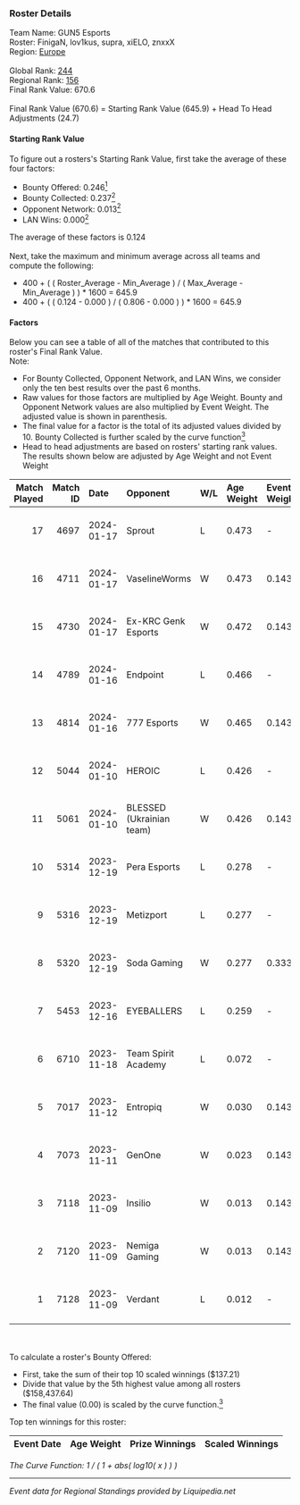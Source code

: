 ### Roster Details<br />
Team Name: GUN5 Esports<br />
Roster: FinigaN, lov1kus, supra, xiELO, znxxX<br />
Region: [Europe]( ../standings_europe.md)<br />
<br />
Global Rank: [244](../standings_global.md)<br />
Regional Rank: [156]( ../standings_europe.md)<br />
Final Rank Value:  670.6<br />
<br />
Final Rank Value (670.6) = Starting Rank Value (645.9) + Head To Head Adjustments (24.7)<br />

#### Starting Rank Value<br />
To figure out a rosters's Starting Rank Value, first take the average of these four factors:<br />
- Bounty Offered: 0.246[<sup>1</sup>](#table2)
- Bounty Collected: 0.237[<sup>2</sup>](#table1)
- Opponent Network: 0.013[<sup>2</sup>](#table1)
- LAN Wins: 0.000[<sup>2</sup>](#table1)

The average of these factors is 0.124<br />
<br />
Next, take the maximum and minimum average across all teams and compute the following:<br />
- 400 + ( ( Roster_Average - Min_Average ) / ( Max_Average - Min_Average ) ) * 1600 = 645.9
- 400 + ( ( 0.124 - 0.000 ) / ( 0.806 - 0.000 ) ) * 1600 = 645.9


#### Factors<br />
Below you can see a table of all of the matches that contributed to this roster's Final Rank Value.<br />
Note:<br />

- For Bounty Collected, Opponent Network, and LAN Wins, we consider only the ten best results over the past 6 months.
- Raw values for those factors are multiplied by Age Weight. Bounty and Opponent Network values are also multiplied by Event Weight. The adjusted value is shown in parenthesis.
- The final value for a factor is the total of its adjusted values divided by 10. Bounty Collected is further scaled by the curve function[<sup>3</sup>](#curveFunction)
- Head to head adjustments are based on rosters' starting rank values. The results shown below are adjusted by Age Weight and not Event Weight
<span id="table1"></span><br />


| Match Played | Match ID | Date       | Opponent                 | W/L | Age Weight | Event Weight | Bounty Collected | Opponent Network | LAN Wins  | H2H Adj. | Roster                                    |
| -: | -: | :- | :- | :- | :- | :- | :- | :- | :- | -: | :- |
|           17 |     4697 | 2024-01-17 | Sprout                   | L   | 0.473      | -            | -                | -                | -         |   -10.83 | FinigaN, lov1kus, supra, xiELO, znxxX     |
|           16 |     4711 | 2024-01-17 | VaselineWorms            | W   | 0.473      | 0.143        | 0.001 (0.000)    | 0.164 (0.011)    | 0 (0.000) |     7.34 | FinigaN, lov1kus, supra, xiELO, znxxX     |
|           15 |     4730 | 2024-01-17 | Ex-KRC Genk Esports      | W   | 0.472      | 0.143        | 0.008 (0.001)    | 0.181 (0.012)    | 0 (0.000) |    10.25 | FinigaN, lov1kus, supra, xiELO, znxxX     |
|           14 |     4789 | 2024-01-16 | Endpoint                 | L   | 0.466      | -            | -                | -                | -         |    -3.95 | FinigaN, lov1kus, supra, xiELO, znxxX     |
|           13 |     4814 | 2024-01-16 | 777 Esports              | W   | 0.465      | 0.143        | 0.032 (0.002)    | 0.550 (0.037)    | 0 (0.000) |     9.11 | FinigaN, lov1kus, supra, xiELO, znxxX     |
|           12 |     5044 | 2024-01-10 | HEROIC                   | L   | 0.426      | -            | -                | -                | -         |    -0.04 | FinigaN, lov1kus, supra, xiELO, znxxX     |
|           11 |     5061 | 2024-01-10 | BLESSED (Ukrainian team) | W   | 0.426      | 0.143        | 0.018 (0.001)    | 0.781 (0.047)    | 0 (0.000) |     9.84 | FinigaN, lov1kus, supra, xiELO, znxxX     |
|           10 |     5314 | 2023-12-19 | Pera Esports             | L   | 0.278      | -            | -                | -                | -         |    -1.55 | FinigaN, lov1kus, ResoLuxe, supra, xiELO  |
|            9 |     5316 | 2023-12-19 | Metizport                | L   | 0.277      | -            | -                | -                | -         |    -1.01 | FinigaN, lov1kus, ResoLuxe, supra, xiELO  |
|            8 |     5320 | 2023-12-19 | Soda Gaming              | W   | 0.277      | 0.333        | 0.009 (0.001)    | 0.182 (0.017)    | 0 (0.000) |     5.80 | FinigaN, lov1kus, ResoLuxe, supra, xiELO  |
|            7 |     5453 | 2023-12-16 | EYEBALLERS               | L   | 0.259      | -            | -                | -                | -         |    -1.24 | FinigaN, lov1kus, ResoLuxe, supra, xiELO  |
|            6 |     6710 | 2023-11-18 | Team Spirit Academy      | L   | 0.072      | -            | -                | -                | -         |    -0.67 | FinigaN, lov1kus, ResoLuxe, supra, xiELO  |
|            5 |     7017 | 2023-11-12 | Entropiq                 | W   | 0.030      | 0.143        | 0.001 (0.000)    | 0.436 (0.002)    | 0 (0.000) |     0.65 | FinigaN, L1GH7n1nG, lov1kus, supra, xiELO |
|            4 |     7073 | 2023-11-11 | GenOne                   | W   | 0.023      | 0.143        | 0.000 (0.000)    | 0.035 (0.000)    | 0 (0.000) |     0.34 | FinigaN, L1GH7n1nG, lov1kus, supra, xiELO |
|            3 |     7118 | 2023-11-09 | Insilio                  | W   | 0.013      | 0.143        | 0.020 (0.000)    | 0.875 (0.002)    | 0 (0.000) |     0.34 | FinigaN, L1GH7n1nG, lov1kus, supra, xiELO |
|            2 |     7120 | 2023-11-09 | Nemiga Gaming            | W   | 0.013      | 0.143        | 0.680 (0.001)    | 0.910 (0.002)    | 0 (0.000) |     0.39 | FinigaN, L1GH7n1nG, lov1kus, supra, xiELO |
|            1 |     7128 | 2023-11-09 | Verdant                  | L   | 0.012      | -            | -                | -                | -         |    -0.04 | FinigaN, L1GH7n1nG, lov1kus, supra, xiELO |

<br />
<span id="table2"></span><br />
To calculate a roster's Bounty Offered:<br />

- First, take the sum of their top 10 scaled winnings ($137.21)
- Divide that value by the 5th highest value among all rosters ($158,437.64)
- The final value (0.00) is scaled by the curve function.[<sup>3</sup>](#curveFunction)

Top ten winnings for this roster:<br />

| Event Date | Age Weight | Prize Winnings | Scaled Winnings |
| :- | -: | :- | :- |


<span id="curveFunction"></span>_The Curve Function: 1 / ( 1 + abs( log10( x ) ) )_<br />

---
_Event data for Regional Standings provided by Liquipedia.net_<br />

